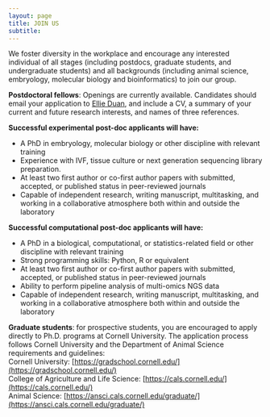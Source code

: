 ```yaml
---
layout: page
title: JOIN US
subtitle: 
---
```


We foster diversity in the workplace and encourage any interested individual of all stages (including postdocs, graduate students, and undergraduate students) and all backgrounds (including animal science, embryology, molecular biology and bioinformatics) to join our group.


**Postdoctoral fellows**: Openings are currently available. Candidates should email your application to [Ellie Duan](jingyue.duan@gmail.com), and include a CV, a summary of your current and future research interests, and names of three references.

**Successful experimental post-doc applicants will have:**
* A PhD in embryology, molecular biology or other discipline with relevant training
* Experience with IVF, tissue culture or next generation sequencing library preparation.
* At least two first author or co-first author papers with submitted, accepted, or published status in peer-reviewed journals
* Capable of independent research, writing manuscript, multitasking, and working in a collaborative atmosphere both within and outside the laboratory


**Successful computational post-doc applicants will have:**

* A PhD in a biological, computational, or statistics-related field or other discipline with relevant training 
* Strong programming skills: Python, R or equivalent  
* At least two first author or co-first author papers with submitted, accepted, or published status in peer-reviewed journals
* Ability to perform pipeline analysis of multi-omics NGS data
* Capable of independent research, writing manuscript, multitasking, and working in a collaborative atmosphere both within and outside the laboratory


**Graduate students**: for prospective students, you are encouraged to apply directly to Ph.D. programs at Cornell University. The application process follows Cornell University and the Department of Animal Science requirements and guidelines:  
Cornell University: [https://gradschool.cornell.edu/](https://gradschool.cornell.edu/)  
College of Agriculture and Life Science: [https://cals.cornell.edu/](https://cals.cornell.edu/)  
Animal Science: [https://ansci.cals.cornell.edu/graduate/](https://ansci.cals.cornell.edu/graduate/)


